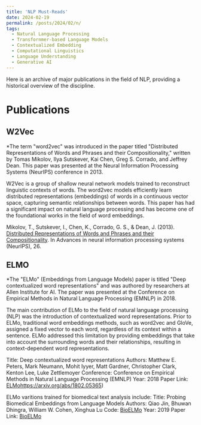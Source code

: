 ```yaml
---
title: 'NLP Must-Reads'
date: 2024-02-19
permalink: /posts/2024/02/n/
tags:
  - Natural Language Processing
  - Transfornmer-based Language Models
  - Contextualized Embedding
  - Computational Linguistics
  - Language Understanding
  - Generative AI
---
```


Here is an archive of major publications in the field of NLP, providing a historical overview of the discipline.

# Publications

## W2Vec

*The term "word2vec" was introduced in the paper titled "Distributed Representations of Words and Phrases and their Compositionality," written by Tomas Mikolov, Ilya Sutskever, Kai Chen, Greg S. Corrado, and Jeffrey Dean. This paper was presented at the Neural Information Processing Systems (NeurIPS) conference in 2013.

W2Vec is a group of shallow neural network models trained to reconstruct linguistic contexts of words. The word2vec models efficiently learn distributed representations (embeddings) of words in a continuous vector space, capturing semantic relationships between words. This paper has had a significant impact on natural language processing and has become one of the foundational works in the field of word embeddings.

Mikolov, T., Sutskever, I., Chen, K., Corrado, G. S., & Dean, J. (2013).
[Distributed Representations of Words and Phrases and their Compositionality](https://arxiv.org/abs/1310.4546).
In Advances in neural information processing systems (NeurIPS), 26.

## ELMO

*The "ELMo" (Embeddings from Language Models) paper is titled "Deep contextualized word representations" and was authored by researchers at Allen Institute for AI. The paper was presented at the Conference on Empirical Methods in Natural Language Processing (EMNLP) in 2018.

The main contribution of ELMo to the field of natural language processing (NLP) was the introduction of contextualized word representations. Prior to ELMo, traditional word embeddings methods, such as word2vec and GloVe, assigned a fixed vector to each word, regardless of its context within a sentence. ELMo addressed this limitation by providing embeddings that take into account the surrounding words and their relationships, resulting in context-dependent word representations.

Title: Deep contextualized word representations
Authors: Matthew E. Peters, Mark Neumann, Mohit Iyyer, Matt Gardner, Christopher Clark, Kenton Lee, Luke Zettlemoyer
Conference: Conference on Empirical Methods in Natural Language Processing (EMNLP)
Year: 2018
Paper Link: [ELMo](https://arxiv.org/abs/1802.05365)https://arxiv.org/abs/1802.05365)

ELMo varitions trained for biomedical text analysis include:
Title: Probing Biomedical Embeddings from Language Models
Authors: Qiao Jin, Bhuwan Dhingra, William W. Cohen, Xinghua Lu
Code: [BioELMo](https://www.catalyzex.com/paper/arxiv:1904.02181/code)
Year: 2019
Paper Link: [BioELMo](https://arxiv.org/abs/1904.02181)
